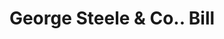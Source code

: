 ---
doi: 10.7916/D8CV5VQQ
date_other: '1890'
date_other_textual: 1890-1899
form: printed ephemera
genre:
- Invoices
name:
- George Steele & Co.
object_in_context_url: https://biggert.cul.columbia.edu/items/view/ave_biggert_00483
subject_hierarchical_geographic:
- Gloucester, Massachusetts, United States
subject_name:
- George Steele & Co.
title: George Steele & Co.. Bill
sort_title: George Steele & Co.. Bill
call_number: ave_biggert_00483
coordinates:
- 42.615833333333335,-70.66250000000001
pid: ave_biggert_00483
identifiers: ave_biggert_00483
thumbnail: https://derivativo-3.library.columbia.edu/iiif/2/ldpd:343629/full/!256,256/0/native.jpg
permalink: "/items/ave_biggert_00483/"
layout: iiif-image-page
---